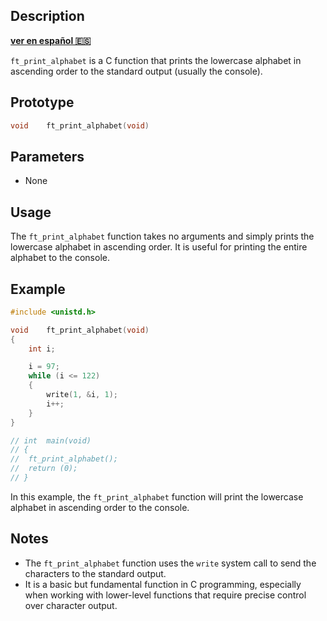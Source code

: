 ## Description
**[ver en español 🇪🇸](##Descripción)**

`ft_print_alphabet` is a C function that prints the lowercase alphabet in ascending order to the standard output (usually the console).

## Prototype

```c
void	ft_print_alphabet(void)
```

## Parameters

- None

## Usage

The `ft_print_alphabet` function takes no arguments and simply prints the lowercase alphabet in ascending order. It is useful for printing the entire alphabet to the console.

## Example

```c
#include <unistd.h>

void	ft_print_alphabet(void)
{
	int	i;

	i = 97;
	while (i <= 122)
	{
		write(1, &i, 1);
		i++;
	}
}

// int	main(void)
// {
// 	ft_print_alphabet();
// 	return (0);
// }
```

In this example, the `ft_print_alphabet` function will print the lowercase alphabet in ascending order to the console.

## Notes

- The `ft_print_alphabet` function uses the `write` system call to send the characters to the standard output.
- It is a basic but fundamental function in C programming, especially when working with lower-level functions that require precise control over character output.
